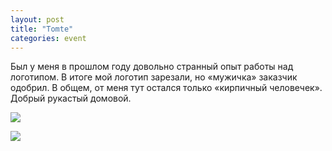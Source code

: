 ```yaml
---
layout: post
title: "Tomte"
categories: event
---
```

Был у меня в прошлом году довольно странный опыт работы над логотипом. В итоге мой логотип зарезали, но «мужичка» заказчик одобрил. В общем, от меня тут остался только «кирпичный человечек». Добрый рукастый домовой.

![](https://pics.livejournal.com/quillcraft/pic/0014c92y)

![](https://pics.livejournal.com/quillcraft/pic/0014b642)
